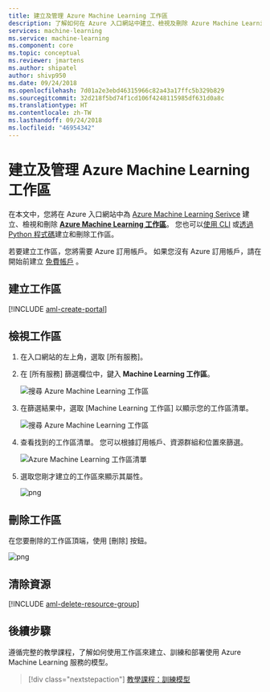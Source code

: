 ```yaml
---
title: 建立及管理 Azure Machine Learning 工作區
description: 了解如何在 Azure 入口網站中建立、檢視及刪除 Azure Machine Learning 工作區。
services: machine-learning
ms.service: machine-learning
ms.component: core
ms.topic: conceptual
ms.reviewer: jmartens
ms.author: shipatel
author: shivp950
ms.date: 09/24/2018
ms.openlocfilehash: 7d01a2e3ebd46315966c82a43a17ffc5b329b829
ms.sourcegitcommit: 32d218f5bd74f1cd106f4248115985df631d0a8c
ms.translationtype: HT
ms.contentlocale: zh-TW
ms.lasthandoff: 09/24/2018
ms.locfileid: "46954342"
---
```

# <a name="create-and-manage-azure-machine-learning-workspaces"></a>建立及管理 Azure Machine Learning 工作區

在本文中，您將在 Azure 入口網站中為 [Azure Machine Learning Serivce](overview-what-is-azure-ml.md) 建立、檢視和刪除 [**Azure Machine Learning 工作區**](concept-azure-machine-learning-architecture.md#workspace)。  您也可以[使用 CLI](reference-azure-machine-learning-cli.md) 或[透過 Python 程式碼](http://aka.ms/aml-sdk)建立和刪除工作區。

若要建立工作區，您將需要 Azure 訂用帳戶。 如果您沒有 Azure 訂用帳戶，請在開始前建立 [免費帳戶](https://azure.microsoft.com/free/?WT.mc_id=A261C142F) 。

## <a name="create-a-workspace"></a>建立工作區 

[!INCLUDE [aml-create-portal](../../../includes/aml-create-in-portal.md)]

## <a name="view-a-workspace"></a>檢視工作區

1. 在入口網站的左上角，選取 [所有服務]。 

1. 在 [所有服務] 篩選欄位中，鍵入 **Machine Learning 工作區**。  

   ![搜尋 Azure Machine Learning 工作區](media/how-to-manage-workspace/allservices-search1.png)

1. 在篩選結果中，選取 [Machine Learning 工作區] 以顯示您的工作區清單。 

   ![搜尋 Azure Machine Learning 工作區](media/how-to-manage-workspace/allservices-search.PNG)

1. 查看找到的工作區清單。 您可以根據訂用帳戶、資源群組和位置來篩選。  

   ![Azure Machine Learning 工作區清單](media/how-to-manage-workspace/allservices_view_workspace.PNG)

1. 選取您剛才建立的工作區來顯示其屬性。

   ![png](media/how-to-manage-workspace/allservices_view_workspace_full.PNG)

## <a name="delete-a-workspace"></a>刪除工作區

在您要刪除的工作區頂端，使用 [刪除] 按鈕。

  ![png](media/how-to-manage-workspace/delete-workspace.png)


## <a name="clean-up-resources"></a>清除資源 

[!INCLUDE [aml-delete-resource-group](../../../includes/aml-delete-resource-group.md)]

## <a name="next-steps"></a>後續步驟

遵循完整的教學課程，了解如何使用工作區來建立、訓練和部署使用 Azure Machine Learning 服務的模型。

> [!div class="nextstepaction"]
> [教學課程：訓練模型](tutorial-train-models-with-aml.md)

